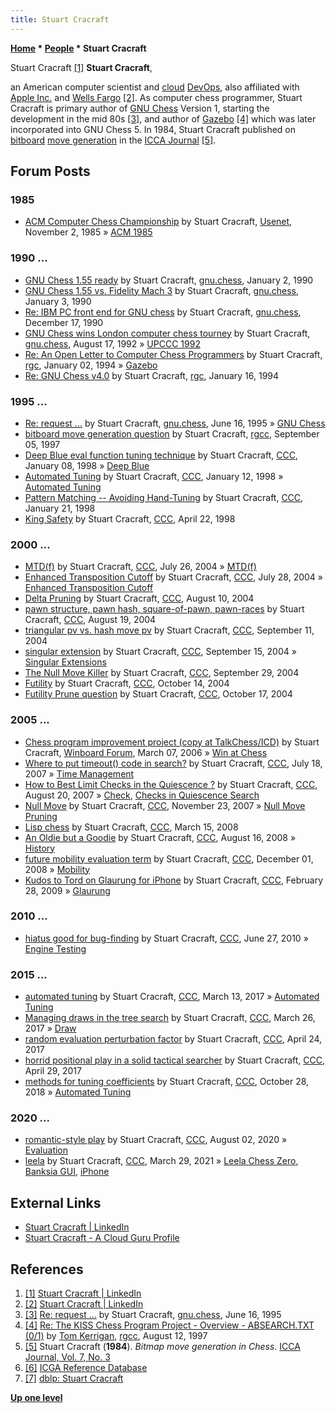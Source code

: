 ```yaml
---
title: Stuart Cracraft
---
```

**[Home](Home "Home") \* [People](People "People") \* Stuart Cracraft**



 [](https://www.linkedin.com/in/stuartcracraft/) Stuart Cracraft <a id="cite-note-1" href="#cite-ref-1">[1]</a> 
**Stuart Cracraft**,  

an American computer scientist and [cloud](https://en.wikipedia.org/wiki/Cloud_computing) [DevOps](https://en.wikipedia.org/wiki/DevOps), also affiliated with [Apple Inc.](index.php?title=Apple&action=edit&redlink=1 "Apple (page does not exist)") and [Wells Fargo](https://en.wikipedia.org/wiki/Wells_Fargo) <a id="cite-note-2" href="#cite-ref-2">[2]</a>. As computer chess programmer, Stuart Cracraft is primary author of [GNU Chess](GNU_Chess "GNU Chess") Version 1, starting the development in the mid 80s <a id="cite-note-3" href="#cite-ref-3">[3]</a>, and author of [Gazebo](Gazebo "Gazebo") <a id="cite-note-4" href="#cite-ref-4">[4]</a> which was later incorporated into GNU Chess 5. In 1984, Stuart Cracraft published on [bitboard](Bitboards "Bitboards") [move generation](Move_Generation "Move Generation") in the [ICCA Journal](ICGA_Journal#7_3 "ICGA Journal") <a id="cite-note-5" href="#cite-ref-5">[5]</a>. 



## Forum Posts


### 1985


* [ACM Computer Chess Championship](http://www.megalextoria.com/usenet-archive/news034f1/b54/mod/ai/00000003.html) by Stuart Cracraft, [Usenet](https://en.wikipedia.org/wiki/Usenet), November 2, 1985 » [ACM 1985](ACM_1985 "ACM 1985")


### 1990 ...


* [GNU Chess 1.55 ready](http://groups.google.com/group/gnu.chess/browse_frm/thread/6328395dfadd7b08) by Stuart Cracraft, [gnu.chess](GNU_Chess#NewsGroup "GNU Chess"), January 2, 1990
* [GNU Chess 1.55 vs. Fidelity Mach 3](http://groups.google.com/group/gnu.chess/msg/583f6ed4f648bf90) by Stuart Cracraft, [gnu.chess](GNU_Chess#NewsGroup "GNU Chess"), January 3, 1990
* [Re: IBM PC front end for GNU chess](http://groups.google.com/group/gnu.chess/browse_frm/thread/f2cc2aff75c006bc) by Stuart Cracraft, [gnu.chess](GNU_Chess#NewsGroup "GNU Chess"), December 17, 1990
* [GNU Chess wins London computer chess tourney](http://groups.google.com/group/gnu.chess/browse_frm/thread/09394d3e9b22b252) by Stuart Cracraft, [gnu.chess](GNU_Chess#NewsGroup "GNU Chess"), August 17, 1992 » [UPCCC 1992](UPCCC_1992 "UPCCC 1992")
* [Re: An Open Letter to Computer Chess Programmers](https://groups.google.com/d/msg/rec.games.chess/x79Ys8WSc-I/UdoCc_7AYNUJ) by Stuart Cracraft, [rgc](Computer_Chess_Forums "Computer Chess Forums"), January 02, 1994 » [Gazebo](Gazebo "Gazebo")
* [Re: GNU Chess v4.0](https://groups.google.com/d/msg/rec.games.chess/Z7lx8jF7Grg/x8UQCYaJJsUJ) by Stuart Cracraft, [rgc](Computer_Chess_Forums "Computer Chess Forums"), January 16, 1994


### 1995 ...


* [Re: request ...](https://groups.google.com/d/msg/gnu.chess/KChQhVPAACA/ApFk4OeWlcYJ) by Stuart Cracraft, [gnu.chess](GNU_Chess#NewsGroup "GNU Chess"), June 16, 1995 » [GNU Chess](GNU_Chess "GNU Chess")
* [bitboard move generation question](http://groups.google.com/group/rec.games.chess.computer/browse_frm/thread/a97c78bd49c9c9e6) by Stuart Cracraft, [rgcc](Computer_Chess_Forums "Computer Chess Forums"), September 05, 1997
* [Deep Blue eval function tuning technique](https://www.stmintz.com/ccc/index.php?id=13794) by Stuart Cracraft, [CCC](CCC "CCC"), January 08, 1998 » [Deep Blue](Deep_Blue "Deep Blue")
* [Automated Tuning](https://www.stmintz.com/ccc/index.php?id=13968) by Stuart Cracraft, [CCC](CCC "CCC"), January 12, 1998 » [Automated Tuning](Automated_Tuning "Automated Tuning")
* [Pattern Matching -- Avoiding Hand-Tuning](https://www.stmintz.com/ccc/index.php?id=14472) by Stuart Cracraft, [CCC](CCC "CCC"), January 21, 1998
* [King Safety](https://www.stmintz.com/ccc/index.php?id=17373) by Stuart Cracraft, [CCC](CCC "CCC"), April 22, 1998


### 2000 ...


* [MTD(f)](https://www.stmintz.com/ccc/index.php?id=379136) by Stuart Cracraft, [CCC](CCC "CCC"), July 26, 2004 » [MTD(f)](MTD(f) "MTD(f)")
* [Enhanced Transposition Cutoff](https://www.stmintz.com/ccc/index.php?id=379495) by Stuart Cracraft, [CCC](CCC "CCC"), July 28, 2004 » [Enhanced Transposition Cutoff](Enhanced_Transposition_Cutoff "Enhanced Transposition Cutoff")
* [Delta Pruning](https://www.stmintz.com/ccc/index.php?id=381756) by Stuart Cracraft, [CCC](CCC "CCC"), August 10, 2004
* [pawn structure, pawn hash, square-of-pawn, pawn-races](https://www.stmintz.com/ccc/index.php?id=383014) by Stuart Cracraft, [CCC](CCC "CCC"), August 19, 2004
* [triangular pv vs. hash move pv](https://www.stmintz.com/ccc/index.php?id=387179) by Stuart Cracraft, [CCC](CCC "CCC"), September 11, 2004
* [singular extension](https://www.stmintz.com/ccc/index.php?id=387763) by Stuart Cracraft, [CCC](CCC "CCC"), September 15, 2004 » [Singular Extensions](Singular_Extensions "Singular Extensions")
* [The Null Move Killer](https://www.stmintz.com/ccc/index.php?id=389695) by Stuart Cracraft, [CCC](CCC "CCC"), September 29, 2004
* [Futility](https://www.stmintz.com/ccc/index.php?id=391540) by Stuart Cracraft, [CCC](CCC "CCC"), October 14, 2004
* [Futility Prune question](https://www.stmintz.com/ccc/index.php?id=392021) by Stuart Cracraft, [CCC](CCC "CCC"), October 17, 2004


### 2005 ...


* [Chess program improvement project (copy at TalkChess/ICD)](http://www.open-aurec.com/wbforum/viewtopic.php?f=4&t=4467&p=23234) by Stuart Cracraft, [Winboard Forum](Computer_Chess_Forums "Computer Chess Forums"), March 07, 2006 » [Win at Chess](Win_at_Chess "Win at Chess")
* [Where to put timeout() code in search?](http://www.talkchess.com/forum/viewtopic.php?p=131908) by Stuart Cracraft, [CCC](CCC "CCC"), July 18, 2007 » [Time Management](Time_Management "Time Management")
* [How to Best Limit Checks in the Quiescence ?](http://www.talkchess.com/forum/viewtopic.php?p=139285) by Stuart Cracraft, [CCC](CCC "CCC"), August 20, 2007 » [Check](Check "Check"), [Checks in Quiescence Search](Quiescence_Search#Checks "Quiescence Search")
* [Null Move](http://www.talkchess.com/forum/viewtopic.php?p=160677) by Stuart Cracraft, [CCC](CCC "CCC"), November 23, 2007 » [Null Move Pruning](Null_Move_Pruning "Null Move Pruning")
* [Lisp chess](http://www.talkchess.com/forum/viewtopic.php?p=180064) by Stuart Cracraft, [CCC](CCC "CCC"), March 15, 2008
* [An Oldie but a Goodie](http://www.talkchess.com/forum/viewtopic.php?p=209262) by Stuart Cracraft, [CCC](CCC "CCC"), August 16, 2008 » [History](History "History")
* [future mobility evaluation term](http://www.talkchess.com/forum/viewtopic.php?p=234786) by Stuart Cracraft, [CCC](CCC "CCC"), December 01, 2008 » [Mobility](Mobility "Mobility")
* [Kudos to Tord on Glaurung for iPhone](http://www.talkchess.com/forum/viewtopic.php?p=252279) by Stuart Cracraft, [CCC](CCC "CCC"), February 28, 2009 » [Glaurung](Glaurung "Glaurung")


### 2010 ...


* [hiatus good for bug-finding](http://www.talkchess.com/forum/viewtopic.php?p=358600) by Stuart Cracraft, [CCC](CCC "CCC"), June 27, 2010 » [Engine Testing](Engine_Testing "Engine Testing")


### 2015 ...


* [automated tuning](http://www.talkchess.com/forum/viewtopic.php?t=63425) by Stuart Cracraft, [CCC](CCC "CCC"), March 13, 2017 » [Automated Tuning](Automated_Tuning "Automated Tuning")
* [Managing draws in the tree search](http://www.talkchess.com/forum/viewtopic.php?t=63562) by Stuart Cracraft, [CCC](CCC "CCC"), March 26, 2017 » [Draw](Draw "Draw")
* [random evaluation perturbation factor](http://www.talkchess.com/forum/viewtopic.php?t=63803) by Stuart Cracraft, [CCC](CCC "CCC"), April 24, 2017
* [horrid positional play in a solid tactical searcher](http://www.talkchess.com/forum/viewtopic.php?t=63863) by Stuart Cracraft, [CCC](CCC "CCC"), April 29, 2017
* [methods for tuning coefficients](http://www.talkchess.com/forum3/viewtopic.php?f=7&t=68753) by Stuart Cracraft, [CCC](CCC "CCC"), October 28, 2018 » [Automated Tuning](Automated_Tuning "Automated Tuning")


### 2020 ...


* [romantic-style play](http://www.talkchess.com/forum3/viewtopic.php?f=7&t=74652) by Stuart Cracraft, [CCC](CCC "CCC"), August 02, 2020 » [Evaluation](Evaluation "Evaluation")
* [leela](http://www.talkchess.com/forum3/viewtopic.php?f=7&t=76948) by Stuart Cracraft, [CCC](CCC "CCC"), March 29, 2021 » [Leela Chess Zero](Leela_Chess_Zero "Leela Chess Zero"), [Banksia GUI](Banksia_GUI "Banksia GUI"), [iPhone](index.php?title=IPhone&action=edit&redlink=1 "IPhone (page does not exist)")


## External Links


* [Stuart Cracraft | LinkedIn](https://www.linkedin.com/in/stuartcracraft/)
* [Stuart Cracraft - A Cloud Guru Profile](https://acloud.guru/named/smcracraft)


## References


1. <a id="cite-ref-1" href="#cite-note-1">[1]</a> [Stuart Cracraft | LinkedIn](https://www.linkedin.com/in/stuartcracraft/)
2. <a id="cite-ref-2" href="#cite-note-2">[2]</a> [Stuart Cracraft | LinkedIn](http://www.linkedin.com/in/stuartcracraft)
3. <a id="cite-ref-3" href="#cite-note-3">[3]</a> [Re: request ...](http://groups.google.com/group/gnu.chess/browse_frm/thread/2828508553c00020) by Stuart Cracraft, [gnu.chess](GNU_Chess#NewsGroup "GNU Chess"), June 16, 1995
4. <a id="cite-ref-4" href="#cite-note-4">[4]</a> [Re: The KISS Chess Program Project - Overview - ABSEARCH.TXT (0/1)](https://groups.google.com/d/msg/rec.games.chess.computer/Co_7iTrx7rM/5znIOUfvGy4J) by [Tom Kerrigan](Tom_Kerrigan "Tom Kerrigan"), [rgcc](Computer_Chess_Forums "Computer Chess Forums"), August 12, 1997
5. <a id="cite-ref-5" href="#cite-note-5">[5]</a> Stuart Cracraft (**1984**). *Bitmap move generation in Chess*. [ICCA Journal, Vol. 7, No. 3](ICGA_Journal#7_3 "ICGA Journal")
6. <a id="cite-ref-6" href="#cite-note-6">[6]</a> [ICGA Reference Database](ICGA_Journal#RefDB "ICGA Journal")
7. <a id="cite-ref-7" href="#cite-note-7">[7]</a> [dblp: Stuart Cracraft](https://dblp.uni-trier.de/pers/hd/c/Cracraft:Stuart)

**[Up one level](People "People")**







 
